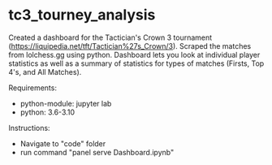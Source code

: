 # tc3_tourney_analysis

Created a dashboard for the Tactician's Crown 3 tournament (https://liquipedia.net/tft/Tactician%27s_Crown/3). Scraped the matches from lolchess.gg using python. Dashboard lets you look at individual player statistics as well as a summary of statistics for types of matches (Firsts, Top 4's, and All Matches).


Requirements: 
- python-module: jupyter lab
- python: 3.6-3.10 

Instructions:

- Navigate to "code" folder
- run command "panel serve Dashboard.ipynb"
